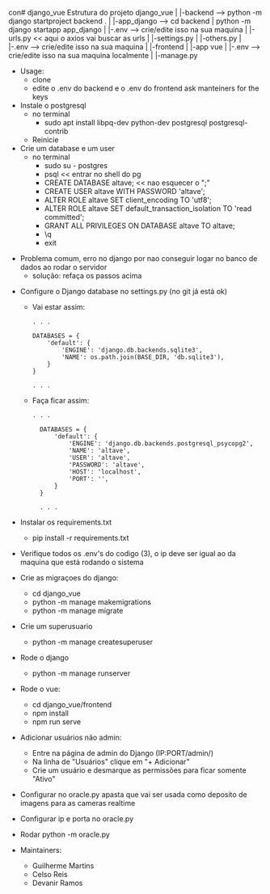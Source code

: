 con# django_vue
    Estrutura do projeto
        django_vue
            |
            |-backend --> python -m django startproject backend .
            |   |-app_django --> cd backend | python -m django startapp app_django
            |       |-.env --> crie/edite isso na sua maquina
            |   |-urls.py << aqui o axios vai buscar as urls
            |   |-settings.py
            |   |-others.py
            |   |-.env --> crie/edite isso na sua maquina
            |
            |-frontend
            |   |-app vue
            |      |-.env --> crie/edite isso na sua maquina localmente
            |
            |-manage.py
    
* Usage:
    - clone
    - edite o .env do backend e o .env do frontend ask manteiners for the keys
* Instale o postgresql
    - no terminal
      * sudo apt install libpq-dev python-dev postgresql postgresql-contrib
    - Reinicie    
* Crie um database e um user
    - no terminal
      * sudo su - postgres
      * psql  << entrar no shell do pg
      * CREATE DATABASE altave;  << nao esquecer o ";"
      * CREATE USER  altave WITH PASSWORD 'altave';
      * ALTER ROLE altave SET client_encoding TO 'utf8';
      * ALTER ROLE altave SET default_transaction_isolation TO 'read committed';
      * GRANT ALL PRIVILEGES ON DATABASE altave TO altave;
      * \q
      * exit
- Problema comum, erro no django por nao conseguir logar  no banco de dados ao rodar o servidor
  - solução: refaça os passos acima
  
* Configure o Django database no settings.py (no git já está ok)
    - Vai estar assim:
      
          . . .
          
          DATABASES = {
              'default': {
                  'ENGINE': 'django.db.backends.sqlite3',
                  'NAME': os.path.join(BASE_DIR, 'db.sqlite3'),
              }
          }
          
          . . .
    - Faça ficar assim:
      
          . . .
            
            DATABASES = {
                'default': {
                    'ENGINE': 'django.db.backends.postgresql_psycopg2',
                    'NAME': 'altave',
                    'USER': 'altave',
                    'PASSWORD': 'altave',
                    'HOST': 'localhost',
                    'PORT': '',
                }
            }
            
            . . .

* Instalar os requirements.txt 
    - pip install -r requirements.txt

* Verifique todos os .env's do codigo (3), o ip deve ser igual ao da maquina que está rodando o sistema

* Crie as migraçoes do django:
    - cd django_vue 
    - python -m manage makemigrations
    - python -m manage migrate

* Crie um superusuario
    - python -m manage createsuperuser

* Rode o django
  - python -m manage runserver

* Rode o vue:
  - cd django_vue/frontend
  - npm install  
  - npm run serve

* Adicionar usuários não admin:
  - Entre na página de admin do Django (IP:PORT/admin/)
  - Na linha de "Usuários" clique em "+ Adicionar"
  - Crie um usuário e desmarque as permissões para ficar somente "Ativo"
    
* Configurar no oracle.py apasta que vai ser usada como deposito de imagens para as cameras realtime
* Configurar ip e porta no oracle.py
* Rodar python -m oracle.py

* Maintainers:
    - Guilherme Martins
    - Celso Reis
    - Devanir Ramos